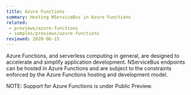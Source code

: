 ```yaml
---
title: Azure Functions
summary: Hosting NServiceBus in Azure Functions
related:
 - previews/azure-functions
 - samples/previews/azure-functions
reviewed: 2020-06-15
---
```


Azure Functions, and serverless computing in general, are designed to accelerate and simplify application development. NServiceBus endpoints can be hosted in Azure Functions and are subject to the constraints enforced by the Azure Functions hosting and development model.

NOTE: Support for Azure Functions is under Public Preview.